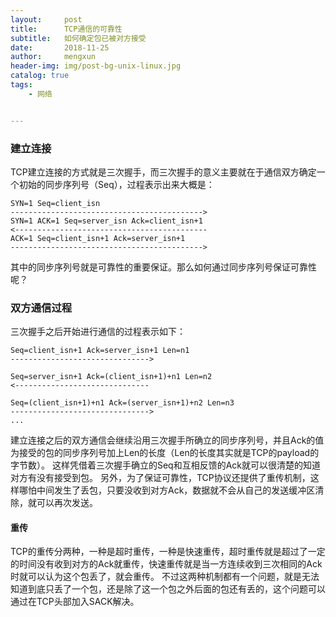 ```yaml
---
layout:     post
title:      TCP通信的可靠性
subtitle:   如何确定包已被对方接受
date:       2018-11-25
author:     mengxun
header-img: img/post-bg-unix-linux.jpg
catalog: true
tags:
    - 网络


---
```


### 建立连接

TCP建立连接的方式就是三次握手，而三次握手的意义主要就在于通信双方确定一个初始的同步序列号（Seq），过程表示出来大概是：

```
SYN=1 Seq=client_isn
------------------------------------------->
SYN=1 ACK=1 Seq=server_isn Ack=client_isn+1
<-------------------------------------------
ACK=1 Seq=client_isn+1 Ack=server_isn+1
------------------------------------------->
```

其中的同步序列号就是可靠性的重要保证。那么如何通过同步序列号保证可靠性呢？

### 双方通信过程

三次握手之后开始进行通信的过程表示如下：

```
Seq=client_isn+1 Ack=server_isn+1 Len=n1
------------------------------->

Seq=server_isn+1 Ack=(client_isn+1)+n1 Len=n2
<------------------------------

Seq=(client_isn+1)+n1 Ack=(server_isn+1)+n2 Len=n3
------------------------------->
...
```

建立连接之后的双方通信会继续沿用三次握手所确立的同步序列号，并且Ack的值为接受的包的同步序列号加上Len的长度（Len的长度其实就是TCP的payload的字节数）。
这样凭借着三次握手确立的Seq和互相反馈的Ack就可以很清楚的知道对方有没有接受到包。
另外，为了保证可靠性，TCP协议还提供了重传机制，这样哪怕中间发生了丢包，只要没收到对方Ack，数据就不会从自己的发送缓冲区清除，就可以再次发送。

#### 重传

TCP的重传分两种，一种是超时重传，一种是快速重传，超时重传就是超过了一定的时间没有收到对方的Ack就重传，快速重传就是当一方连续收到三次相同的Ack时就可以认为这个包丢了，就会重传。
不过这两种机制都有一个问题，就是无法知道到底只丢了一个包，还是除了这一个包之外后面的包还有丢的，这个问题可以通过在TCP头部加入SACK解决。








